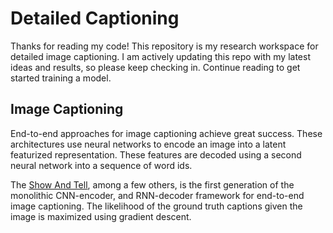 # Detailed Captioning

Thanks for reading my code! This repository is my research workspace for detailed image captioning. I am actively updating this repo with my latest ideas and results, so please keep checking in. Continue reading to get started training a model.


## Image Captioning

End-to-end approaches for image captioning achieve great success. These architectures use neural networks to encode an image into a latent featurized representation. These features are decoded using a second neural network into a sequence of word ids.

The [Show And Tell](https://github.com/brandontrabucco/detailed_captioning/edit/master/README.md), among a few others, is the first generation of the monolithic CNN-encoder, and RNN-decoder framework for end-to-end image captioning. The likelihood of the ground truth captions given the image is maximized using gradient descent.

